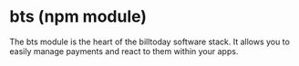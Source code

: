 # bts (npm module)

The bts module is the heart of the billtoday software stack. It allows you to easily manage payments and react to them within your apps.